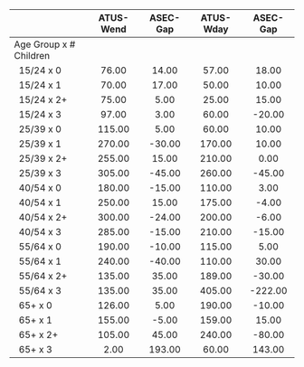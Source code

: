 
|                      |    ATUS-Wend |     ASEC-Gap |    ATUS-Wday |     ASEC-Gap |
| -------------------- | :----------: | :----------: | :----------: | :----------: |
| Age Group x # Children |              |              |              |              |
| &nbsp;&nbsp;15/24 x 0 |        76.00 |        14.00 |        57.00 |        18.00 |
| &nbsp;&nbsp;15/24 x 1 |        70.00 |        17.00 |        50.00 |        10.00 |
| &nbsp;&nbsp;15/24 x 2+ |        75.00 |         5.00 |        25.00 |        15.00 |
| &nbsp;&nbsp;15/24 x 3 |        97.00 |         3.00 |        60.00 |       -20.00 |
| &nbsp;&nbsp;25/39 x 0 |       115.00 |         5.00 |        60.00 |        10.00 |
| &nbsp;&nbsp;25/39 x 1 |       270.00 |       -30.00 |       170.00 |        10.00 |
| &nbsp;&nbsp;25/39 x 2+ |       255.00 |        15.00 |       210.00 |         0.00 |
| &nbsp;&nbsp;25/39 x 3 |       305.00 |       -45.00 |       260.00 |       -45.00 |
| &nbsp;&nbsp;40/54 x 0 |       180.00 |       -15.00 |       110.00 |         3.00 |
| &nbsp;&nbsp;40/54 x 1 |       250.00 |        15.00 |       175.00 |        -4.00 |
| &nbsp;&nbsp;40/54 x 2+ |       300.00 |       -24.00 |       200.00 |        -6.00 |
| &nbsp;&nbsp;40/54 x 3 |       285.00 |       -15.00 |       210.00 |       -15.00 |
| &nbsp;&nbsp;55/64 x 0 |       190.00 |       -10.00 |       115.00 |         5.00 |
| &nbsp;&nbsp;55/64 x 1 |       240.00 |       -40.00 |       110.00 |        30.00 |
| &nbsp;&nbsp;55/64 x 2+ |       135.00 |        35.00 |       189.00 |       -30.00 |
| &nbsp;&nbsp;55/64 x 3 |       135.00 |        35.00 |       405.00 |      -222.00 |
| &nbsp;&nbsp;65+ x 0  |       126.00 |         5.00 |       190.00 |       -10.00 |
| &nbsp;&nbsp;65+ x 1  |       155.00 |        -5.00 |       159.00 |        15.00 |
| &nbsp;&nbsp;65+ x 2+ |       105.00 |        45.00 |       240.00 |       -80.00 |
| &nbsp;&nbsp;65+ x 3  |         2.00 |       193.00 |        60.00 |       143.00 |

